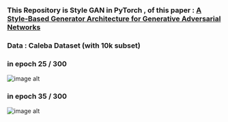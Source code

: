 ### This Repository is Style GAN in PyTorch , of this paper : [A Style-Based Generator Architecture for Generative Adversarial Networks](https://arxiv.org/abs/1812.04948)

### Data : Caleba Dataset (with 10k subset) 

### in epoch 25 / 300 
![image alt](https://github.com/HajarHAMDOUCH01/STYLE_GAN_in_pytorch/blob/ea86a6d78d18f47978d7e3138166e6218fe1f499/evaluation/generation_evalution/samples_epoch_25.png)
### in epoch 35 / 300
![image alt](https://github.com/HajarHAMDOUCH01/STYLE_GAN_in_pytorch/blob/33553529ee6d7919ea414560fb32f01e66e027ee/evaluation/generation_evalution/samples_epoch_35.png)
